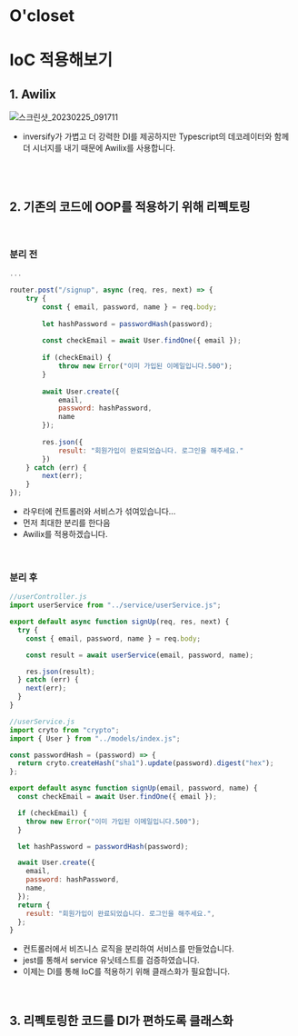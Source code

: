 # O'closet
# IoC 적용해보기

## 1. Awilix
![스크린샷_20230225_091711](https://user-images.githubusercontent.com/97277365/221360017-f8287d71-ec9d-4a85-9b85-d36edad46f0e.png)
- inversify가 가볍고 더 강력한 DI를 제공하지만 Typescript의 데코레이터와 함께 더 시너지를 내기 때문에 Awilix를 사용합니다.
<br />
<br />

## 2. 기존의 코드에 OOP를 적용하기 위해 리펙토링
<br />

### 분리 전

```javascript
...

router.post("/signup", async (req, res, next) => {
    try {
        const { email, password, name } = req.body;
    
        let hashPassword = passwordHash(password);
    
        const checkEmail = await User.findOne({ email });
    
        if (checkEmail) {
            throw new Error("이미 가입된 이메일입니다.500");
        }
    
        await User.create({
            email,
            password: hashPassword,
            name
        });
    
        res.json({
            result: "회원가입이 완료되었습니다. 로그인을 해주세요."
        })
    } catch (err) {
        next(err);
    }
});
```
- 라우터에 컨트롤러와 서비스가 섞여있습니다...
- 먼저 최대한 분리를 한다음
- Awilix를 적용하겠습니다.
<br />

### 분리 후
```javascript
//userController.js
import userService from "../service/userService.js";

export default async function signUp(req, res, next) {
  try {
    const { email, password, name } = req.body;

    const result = await userService(email, password, name);

    res.json(result);
  } catch (err) {
    next(err);
  }
}
```
```javascript
//userService.js
import cryto from "crypto";
import { User } from "../models/index.js";

const passwordHash = (password) => {
  return cryto.createHash("sha1").update(password).digest("hex");
};

export default async function signUp(email, password, name) {
  const checkEmail = await User.findOne({ email });

  if (checkEmail) {
    throw new Error("이미 가입된 이메일입니다.500");
  }

  let hashPassword = passwordHash(password);

  await User.create({
    email,
    password: hashPassword,
    name,
  });
  return {
    result: "회원가입이 완료되었습니다. 로그인을 해주세요.",
  };
}
```
- 컨트롤러에서 비즈니스 로직을 분리하여 서비스를 만들었습니다.
- jest를 통해서 service 유닛테스트를 검증하였습니다.
- 이제는 DI를 통해 IoC를 적용하기 위해 클래스화가 필요합니다.
<br />

## 3. 리펙토링한 코드를 DI가 편하도록 클래스화

